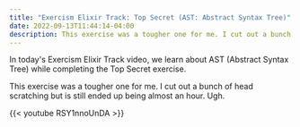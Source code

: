 ```yaml
---
title: "Exercism Elixir Track: Top Secret (AST: Abstract Syntax Tree)"
date: 2022-09-13T11:44:14-04:00
description: This exercise was a tougher one for me. I cut out a bunch of head scratching but is still ended up being almost an hour. Ugh.
---
```


In today's Exercism Elixir Track video, we learn about AST (Abstract Syntax Tree) while completing the Top Secret exercise.

This exercise was a tougher one for me. I cut out a bunch of head scratching but is still ended up being almost an hour. Ugh.

{{< youtube RSY1nnoUnDA >}}
